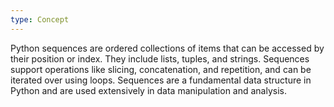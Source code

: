 ```yaml
---
type: Concept
---
```


Python sequences are ordered collections of items that can be accessed by their position or index. They include lists, tuples, and strings. Sequences support operations like slicing, concatenation, and repetition, and can be iterated over using loops. Sequences are a fundamental data structure in Python and are used extensively in data manipulation and analysis.